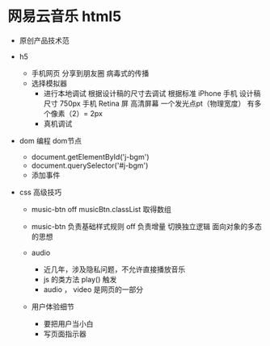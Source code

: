 # 网易云音乐 html5

- 原创产品技术范
  
- h5
  - 手机网页 分享到朋友圈 病毒式的传播 
  - 选择模拟器
    - 进行本地调试
      根据设计稿的尺寸去调试 根据标准 iPhone 手机  设计稿尺寸 750px
      手机 Retina 屏 高清屏幕
      一个发光点pt（物理宽度） 有多个像素（2）= 2px
    - 真机调试

- dom 编程 dom节点
  - document.getElementById('j-bgm')
  - document.querySelector('#j-bgm')
  - 添加事件

- css 高级技巧
  - music-btn off
    musicBtn.classList 取得数组
  - music-btn  负责基础样式规则 off 负责增量 切换独立逻辑
    面向对象的多态的思想

  - audio
    - 近几年，涉及隐私问题，不允许直接播放音乐
    - js 的类方法 play() 触发
    - audio ， video 是网页的一部分

  - 用户体验细节
    - 要把用户当小白
    - 写页面指示器